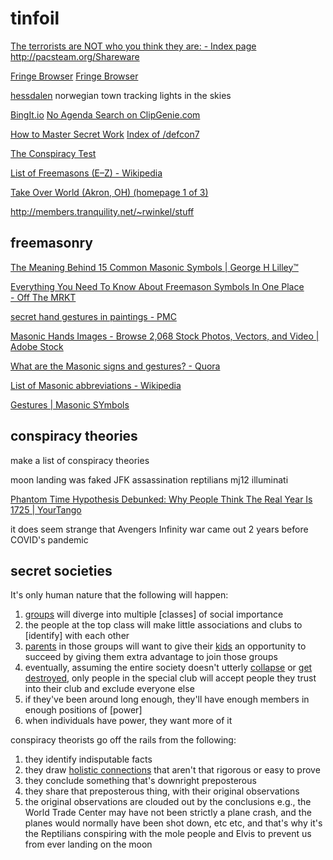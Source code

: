 
# tinfoil

[The terrorists are NOT who you think they are: - Index page](https://pacsteam.org/)
<http://pacsteam.org/Shareware>

[Fringe Browser](http://fringe.davesource.com/Fringe.cgi?opens=Fringe:Fringe/Censorship:Fringe/Computers:Fringe/Creativity:Fringe/Evil:Fringe/Tests:Fringe/QuasiLegal:Fringe/Local:Fringe/Hacking:Fringe/Explosives)
[Fringe Browser](https://fringe.davesource.com/)

[hessdalen](http://www.hessdalen.org/index_e.shtml)
norwegian town tracking lights in the skies

[BingIt.io](https://noagendafun.com/2023/07/04/bingit-io/)
[No Agenda Search on ClipGenie.com](https://noagenda.clipgenie.com/)

[How to Master Secret Work](http://www.historyisaweapon.com/defcon1/secretwork.html)
[Index of /defcon7](https://historyisaweapon.com/defcon7/)

[The Conspiracy Test](https://theconspiracytest.org/)

[List of Freemasons (E–Z) - Wikipedia](https://en.m.wikipedia.org/wiki/List_of_Freemasons_(E%E2%80%93Z))

[Take Over World (Akron, OH) (homepage 1 of 3)](http://www.takeoverworld.info/)

<http://members.tranquility.net/~rwinkel/stuff>

## freemasonry

[The Meaning Behind 15 Common Masonic Symbols | George H Lilley™️](https://www.ghlilley.com.au/blogs/news/freemason-symbols)

[Everything You Need To Know About Freemason Symbols In One Place<br/> - Off The MRKT](https://www.offthemrkt.com/lifestyle/everything-you-need-to-know-about-freemason-symbols-in-one-place)

[secret hand gestures in paintings - PMC](https://www.ncbi.nlm.nih.gov/pmc/articles/PMC7233791/)

[Masonic Hands Images - Browse 2,068 Stock Photos, Vectors, and Video | Adobe Stock](https://stock.adobe.com/search?k=masonic+hands)

[What are the Masonic signs and gestures? - Quora](https://www.quora.com/What-are-the-Masonic-signs-and-gestures)

[List of Masonic abbreviations - Wikipedia](https://en.wikipedia.org/wiki/List_of_Masonic_abbreviations)

[Gestures | Masonic SYmbols](https://masonicsymbols1001.wordpress.com/2012/12/24/3/)

## conspiracy theories

make a list of conspiracy theories

moon landing was faked
JFK assassination
reptilians
mj12
illuminati

[Phantom Time Hypothesis Debunked: Why People Think The Real Year Is 1725 | YourTango](https://www.yourtango.com/self/phantom-time-hypothesis-debunked)

it does seem strange that Avengers Infinity war came out 2 years before COVID's pandemic

## secret societies

It's only human nature that the following will happen:
1. [groups](groups-large) will diverge into multiple [classes] of social importance
2. the people at the top class will make little associations and clubs to [identify] with each other
3. [parents](family) in those groups will want to give their [kids](maturity) an opportunity to succeed by giving them extra advantage to join those groups
4. eventually, assuming the entire society doesn't utterly [collapse](trends) or [get destroyed](war), only people in the special club will accept people they trust into their club and exclude everyone else
5. if they've been around long enough, they'll have enough members in enough positions of [power]
6. when individuals have power, they want more of it

conspiracy theorists go off the rails from the following:
1. they identify indisputable facts
2. they draw [holistic connections](feelings) that aren't that rigorous or easy to prove
3. they conclude something that's downright preposterous
4. they share that preposterous thing, with their original observations
5. the original observations are clouded out by the conclusions
e.g., the World Trade Center may have not been strictly a plane crash, and the planes would normally have been shot down, etc etc, and that's why it's the Reptilians conspiring with the mole people and Elvis to prevent us from ever landing on the moon
